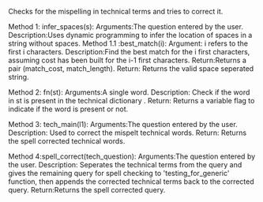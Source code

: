Checks for the mispelling in technical terms and tries to correct it.

Method 1: infer_spaces(s):
  Arguments:The question entered by the user.
  Description:Uses dynamic programming to infer the location of spaces in a string without spaces.
        Method 1.1 :best_match(i):
          Argument: i refers to the first i characters.
          Description:Find the best match for the i first characters, assuming cost has been built for the i-1 first characters.
          Return:Returns a pair (match_cost, match_length).
  Return: Returns the valid space seperated string.
  
Method 2: fn(st):
  Arguments:A single word.
  Description: Check if the word in st is present in the technical dictionary .
  Return: Returns a variable flag to indicate if the word is present or not.

Method 3: tech_main(l1):
  Arguments:The question entered by the user.
  Description: Used to correct the mispelt technical words. 
  Return: Returns the spell corrected technical words.

Method 4:spell_correct(tech_question):
  Arguments:The question entered by the user.
  Description: Seperates the technical terms from the query and gives the remaining query for
               spell checking to 'testing_for_generic' function, then appends the corrected technical 
               terms back to the corrected query.
  Return:Returns the spell corrected query. 


